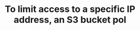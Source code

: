 ---
layout: answer
title: "To limit access to a specific IP address, an S3 bucket pol"
blurb: "<p>A condition makes it possible to perform additional functions within a bucket policy, such as blocking a range of IP addresses.</p>
<p>Here is an exampl"
quid: 160
---